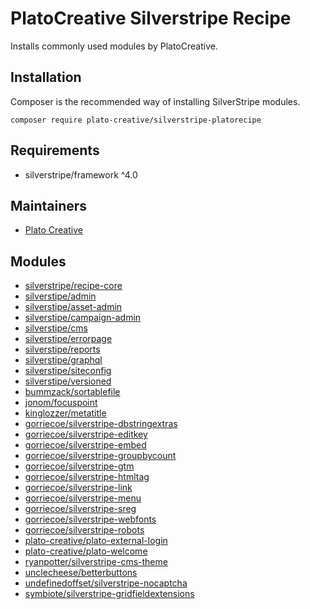 # PlatoCreative Silverstripe Recipe
Installs commonly used modules by PlatoCreative.

## Installation
Composer is the recommended way of installing SilverStripe modules.
```
composer require plato-creative/silverstripe-platorecipe
```

## Requirements

- silverstripe/framework ^4.0

## Maintainers

- [Plato Creative](https://github.com/PlatoCreative/silverstipe-platorecipe)

## Modules
- [silverstripe/recipe-core](http://github.com/silverstripe/recipe-core)
- [silverstipe/admin](http://github.com/silverstripe/silverstripe-admin)
- [silverstipe/asset-admin](http://github.com/silverstripe/silverstripe-asset-admin)
- [silverstipe/campaign-admin](http://github.com/silverstripe/silverstripe-campaign-admin)
- [silverstipe/cms](http://github.com/silverstripe/silverstripe-cms)
- [silverstipe/errorpage](http://github.com/silverstripe/silverstripe-errorpage)
- [silverstipe/reports](http://github.com/silverstripe/silverstripe-reports)
- [silverstipe/graphql](http://github.com/silverstripe/silverstripe-graphql)
- [silverstipe/siteconfig](http://github.com/silverstripe/silverstripe-siteconfig)
- [silverstipe/versioned](http://github.com/silverstripe/silverstripe-versioned)
- [bummzack/sortablefile](https://github.com/bummzack/sortablefile)
- [jonom/focuspoint](https://github.com/jonom/silverstripe-focuspoint)
- [kinglozzer/metatitle](https://github.com/kinglozzer/silverstripe-metatitle)
- [gorriecoe/silverstripe-dbstringextras](https://github.com/gorriecoe/silverstripe-dbstringextras)
- [gorriecoe/silverstripe-editkey](https://github.com/gorriecoe/silverstripe-editkey)
- [gorriecoe/silverstripe-embed](https://github.com/gorriecoe/silverstripe-embed)
- [gorriecoe/silverstripe-groupbycount](https://github.com/gorriecoe/silverstripe-groupbycount)
- [gorriecoe/silverstripe-gtm](https://github.com/gorriecoe/silverstripe-gtm)
- [gorriecoe/silverstripe-htmltag](https://github.com/gorriecoe/silverstripe-htmltag)
- [gorriecoe/silverstripe-link](https://github.com/gorriecoe/silverstripe-link)
- [gorriecoe/silverstripe-menu](https://github.com/gorriecoe/silverstripe-menu)
- [gorriecoe/silverstripe-sreg](https://github.com/gorriecoe/silverstripe-sreg)
- [gorriecoe/silverstripe-webfonts](https://github.com/gorriecoe/silverstripe-webfonts)
- [gorriecoe/silverstripe-robots](https://github.com/gorriecoe/silverstripe-robots)
- [plato-creative/plato-external-login](https://github.com/PlatoCreative/plato-external-login)
- [plato-creative/plato-welcome](https://github.com/PlatoCreative/plato-welcome)
- [ryanpotter/silverstripe-cms-theme](https://github.com/Rhym/silverstripe-cms-theme)
- [unclecheese/betterbuttons](https://github.com/unclecheese/silverstripe-gridfield-betterbuttons)
- [undefinedoffset/silverstripe-nocaptcha](https://github.com/UndefinedOffset/silverstripe-nocaptcha)
- [symbiote/silverstripe-gridfieldextensions](https://github.com/symbiote/silverstripe-gridfieldextensions)
